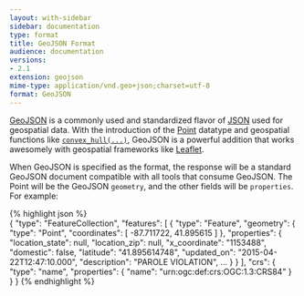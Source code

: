 ```yaml
---
layout: with-sidebar
sidebar: documentation
type: format 
title: GeoJSON Format
audience: documentation
versions:
- 2.1
extension: geojson
mime-type: application/vnd.geo+json;charset=utf-8
format: GeoJSON 
---
```


[GeoJSON](https://geojson.org/) is a commonly used and standardized flavor of [JSON](/docs/formats/json.html) used for geospatial data. With the introduction of the [Point](/docs/datatypes/point.html) datatype and geospatial functions like [`convex_hull(...)`](/docs/functions/convex_hull.html), GeoJSON is a powerful addition that works awesomely with geospatial frameworks like [Leaflet](https://leafletjs.com/).

When GeoJSON is specified as the format, the response will be a standard GeoJSON document compatible with all tools that consume GeoJSON. The Point will be the GeoJSON `geometry`, and the other fields will be `properties`. For example:

{% highlight json %}    
{
  "type": "FeatureCollection",
  "features": [
    {
      "type": "Feature",
      "geometry": {
        "type": "Point",
        "coordinates": [
          -87.711722,
          41.895615
        ]
      },
      "properties": {
        "location_state": null,
        "location_zip": null,
        "x_coordinate": "1153488",
        "domestic": false,
        "latitude": "41.895614748",
        "updated_on": "2015-04-22T12:47:10.000",
        "description": "PAROLE VIOLATION",
        ...
      }
    }
  ],
  "crs": {
    "type": "name",
    "properties": {
      "name": "urn:ogc:def:crs:OGC:1.3:CRS84"
    }
  }
}
{% endhighlight %}

